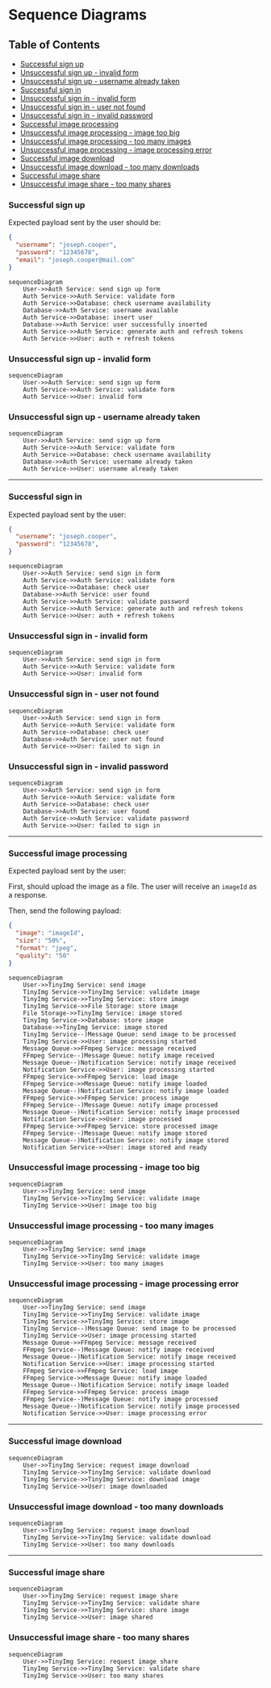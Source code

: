 # Sequence Diagrams

## Table of Contents

- [Successful sign up](#successful-sign-up)
- [Unsuccessful sign up - invalid form](#unsuccessful-sign-up---invalid-form)
- [Unsuccessful sign up - username already taken](#unsuccessful-sign-up---username-already-taken)
- [Successful sign in](#successful-sign-in)
- [Unsuccessful sign in - invalid form](#unsuccessful-sign-in---invalid-form)
- [Unsuccessful sign in - user not found](#unsuccessful-sign-in---user-not-found)
- [Unsuccessful sign in - invalid password](#unsuccessful-sign-in---invalid-password)
- [Successful image processing](#successful-image-processing)
- [Unsuccessful image processing - image too big](#unsuccessful-image-processing---image-too-big)
- [Unsuccessful image processing - too many images](#unsuccessful-image-processing---too-many-images)
- [Unsuccessful image processing - image processing error](#unsuccessful-image-processing---image-processing-error)
- [Successful image download](#successful-image-download)
- [Unsuccessful image download - too many downloads](#unsuccessful-image-download---too-many-downloads)
- [Successful image share](#successful-image-share)
- [Unsuccessful image share - too many shares](#unsuccessful-image-share---too-many-shares)

### Successful sign up

Expected payload sent by the user should be:

```json
{
  "username": "joseph.cooper",
  "password": "12345678",
  "email": "joseph.cooper@mail.com"
}
```

```mermaid
sequenceDiagram
    User->>Auth Service: send sign up form
    Auth Service->>Auth Service: validate form
    Auth Service->>Database: check username availability
    Database->>Auth Service: username available
    Auth Service->>Database: insert user
    Database->>Auth Service: user successfully inserted
    Auth Service->>Auth Service: generate auth and refresh tokens
    Auth Service->>User: auth + refresh tokens
```

### Unsuccessful sign up - invalid form

```mermaid
sequenceDiagram
    User->>Auth Service: send sign up form
    Auth Service->>Auth Service: validate form
    Auth Service->>User: invalid form
```

### Unsuccessful sign up - username already taken

```mermaid
sequenceDiagram
    User->>Auth Service: send sign up form
    Auth Service->>Auth Service: validate form
    Auth Service->>Database: check username availability
    Database->>Auth Service: username already taken
    Auth Service->>User: username already taken
```

---

### Successful sign in

Expected payload sent by the user:

```json
{
  "username": "joseph.cooper",
  "password": "12345678",
}
```

```mermaid
sequenceDiagram
    User->>Auth Service: send sign in form
    Auth Service->>Auth Service: validate form
    Auth Service->>Database: check user
    Database->>Auth Service: user found
    Auth Service->>Auth Service: validate password
    Auth Service->>Auth Service: generate auth and refresh tokens
    Auth Service->>User: auth + refresh tokens
```

### Unsuccessful sign in - invalid form

```mermaid
sequenceDiagram
    User->>Auth Service: send sign in form
    Auth Service->>Auth Service: validate form
    Auth Service->>User: invalid form
```

### Unsuccessful sign in - user not found

```mermaid
sequenceDiagram
    User->>Auth Service: send sign in form
    Auth Service->>Auth Service: validate form
    Auth Service->>Database: check user
    Database->>Auth Service: user not found
    Auth Service->>User: failed to sign in
```

### Unsuccessful sign in - invalid password

```mermaid
sequenceDiagram
    User->>Auth Service: send sign in form
    Auth Service->>Auth Service: validate form
    Auth Service->>Database: check user
    Database->>Auth Service: user found
    Auth Service->>Auth Service: validate password
    Auth Service->>User: failed to sign in
```

---

### Successful image processing

Expected payload sent by the user:

First, should upload the image as a file. The user will receive an `imageId` as a response.

Then, send the following payload:

```json
{
  "image": "imageId",
  "size": "50%",
  "format": "jpeg",
  "quality": "50"
}
```

```mermaid
sequenceDiagram
    User->>TinyImg Service: send image
    TinyImg Service->>TinyImg Service: validate image
    TinyImg Service->>TinyImg Service: store image
    TinyImg Service->>File Storage: store image
    File Storage->>TinyImg Service: image stored
    TinyImg Service->>Database: store image
    Database->>TinyImg Service: image stored
    TinyImg Service--)Message Queue: send image to be processed
    TinyImg Service->>User: image processing started
    Message Queue->>FFmpeg Service: message received
    FFmpeg Service--)Message Queue: notify image received
    Message Queue--)Notification Service: notify image received
    Notification Service->>User: image processing started
    FFmpeg Service->>FFmpeg Service: load image
    FFmpeg Service->>Message Queue: notify image loaded
    Message Queue--)Notification Service: notify image loaded
    FFmpeg Service->>FFmpeg Service: process image
    FFmpeg Service--)Message Queue: notify image processed
    Message Queue--)Notification Service: notify image processed
    Notification Service->>User: image processed
    FFmpeg Service->>FFmpeg Service: store processed image
    FFmpeg Service--)Message Queue: notify image stored
    Message Queue--)Notification Service: notify image stored
    Notification Service->>User: image stored and ready
```

### Unsuccessful image processing - image too big

```mermaid
sequenceDiagram
    User->>TinyImg Service: send image
    TinyImg Service->>TinyImg Service: validate image
    TinyImg Service->>User: image too big
```

### Unsuccessful image processing - too many images

```mermaid
sequenceDiagram
    User->>TinyImg Service: send image
    TinyImg Service->>TinyImg Service: validate image
    TinyImg Service->>User: too many images
```

### Unsuccessful image processing - image processing error

```mermaid
sequenceDiagram
    User->>TinyImg Service: send image
    TinyImg Service->>TinyImg Service: validate image
    TinyImg Service->>TinyImg Service: store image
    TinyImg Service--)Message Queue: send image to be processed
    TinyImg Service->>User: image processing started
    Message Queue->>FFmpeg Service: message received
    FFmpeg Service--)Message Queue: notify image received
    Message Queue--)Notification Service: notify image received
    Notification Service->>User: image processing started
    FFmpeg Service->>FFmpeg Service: load image
    FFmpeg Service->>Message Queue: notify image loaded
    Message Queue--)Notification Service: notify image loaded
    FFmpeg Service->>FFmpeg Service: process image
    FFmpeg Service--)Message Queue: notify image processed
    Message Queue--)Notification Service: notify image processed
    Notification Service->>User: image processing error
```

---

### Successful image download

```mermaid
sequenceDiagram
    User->>TinyImg Service: request image download
    TinyImg Service->>TinyImg Service: validate download
    TinyImg Service->>TinyImg Service: download image
    TinyImg Service->>User: image downloaded
```

### Unsuccessful image download - too many downloads

```mermaid
sequenceDiagram
    User->>TinyImg Service: request image download
    TinyImg Service->>TinyImg Service: validate download
    TinyImg Service->>User: too many downloads
```

---

### Successful image share

```mermaid
sequenceDiagram
    User->>TinyImg Service: request image share
    TinyImg Service->>TinyImg Service: validate share
    TinyImg Service->>TinyImg Service: share image
    TinyImg Service->>User: image shared
```

### Unsuccessful image share - too many shares

```mermaid
sequenceDiagram
    User->>TinyImg Service: request image share
    TinyImg Service->>TinyImg Service: validate share
    TinyImg Service->>User: too many shares
```
